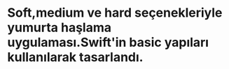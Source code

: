 # Soft,medium ve hard seçenekleriyle yumurta haşlama uygulaması.Swift'in basic yapıları kullanılarak tasarlandı.
